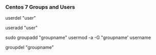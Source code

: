 ### Centos 7 Groups and Users
userdel "user" 

useradd "user" 


sudo groupadd "groupname"
usermod -a -G "groupname' username

groupdel "groupname"


